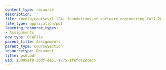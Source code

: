 ```yaml
---
content_type: resource
description: ''
file: /media/courses/1-124j-foundations-of-software-engineering-fall-2000/18099ef836dfde5117751fefc422cecb_ps6.pdf
file_type: application/pdf
learning_resource_types:
- Assignments
ocw_type: OCWFile
parent_title: Assignments
parent_type: CourseSection
resourcetype: Document
title: ps6.pdf
uid: 18099ef8-36df-de51-1775-1fefc422cecb
---
```

